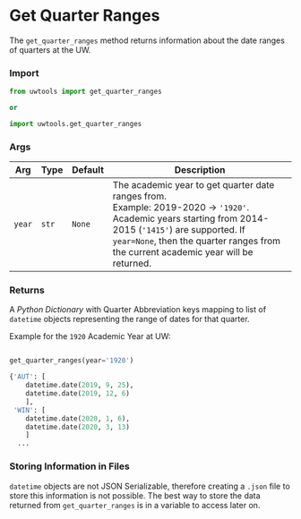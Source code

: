 # Get Quarter Ranges

The `get_quarter_ranges` method returns information about the date ranges of quarters at the UW.

### Import

```python
from uwtools import get_quarter_ranges

or

import uwtools.get_quarter_ranges
```

### Args

Arg | Type | Default | Description
--- | --- | --- | ---
`year` | `str` | `None` | The academic year to get quarter date ranges from.<br/>Example: 2019-2020 -> `'1920'`.<br/>Academic years starting from 2014-2015 (`'1415'`) are supported. If `year=None`, then the quarter ranges from the current academic year will be returned. 

### Returns

A *Python Dictionary* with Quarter Abbreviation keys mapping to list of `datetime` objects representing the range of dates for that quarter.

Example for the `1920` Academic Year at UW:

```python

get_quarter_ranges(year='1920')

{'AUT': [
    datetime.date(2019, 9, 25), 
    datetime.date(2019, 12, 6)
    ], 
 'WIN': [
    datetime.date(2020, 1, 6), 
    datetime.date(2020, 3, 13)
    ]
  ...
```

### Storing Information in Files

`datetime` objects are not JSON Serializable, therefore creating a `.json` file to store this information is not possible. The best way to store the data returned from `get_quarter_ranges` is in a variable to access later on.